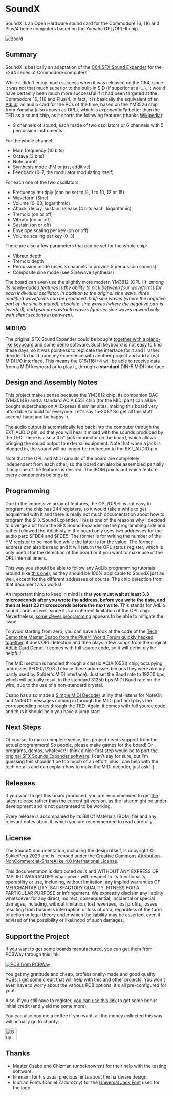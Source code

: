 # SoundX
SoundX is an Open Hardware sound card for the Commodore 16, 116 and Plus/4 home computers based on the Yamaha OPL/OPL-II chip.

![Board](https://raw.githubusercontent.com/SukkoPera/SoundX/master/img/render-top.png)

## Summary
SoundX is basically an adaptation of the [C64 SFX Sound Expander](https://www.c64-wiki.com/wiki/Commodore_Sound_Expander) for the x264 series of Commodore computers.

While it didn't enjoy much success when it was released on the C64, since it was not that much superior to the built-in SID (if superior at all...), it would have certainly been much more successful if it had been targeted at the Commodore 16, 116 and Plus/4. In fact, it is basically the equivalent of an [AdLib](https://en.wikipedia.org/wiki/Ad_Lib,_Inc.#AdLib_Music_Synthesizer_Card_(1987)), an audio card for the PCs of the time, based on the YM3526 chip from Yamaha (also known as OPL), which is *exponentially* better than the TED as a sound chip, as it sports the following features (thanks [Wikipedia](https://en.wikipedia.org/wiki/Yamaha_OPL)):

- 9 channels of sound, each made of two oscillators or 6 channels with 5 percussion instruments

For the whole channel:
- Main frequency (10 bits)
- Octave (3 bits)
- Note on/off
- Synthesis mode (FM or just additive)
- Feedback (0–7, the modulator modulating itself)

For each one of the two oscillators:
- Frequency multiply (can be set to 1⁄2, 1 to 10, 12 or 15)
- Waveform (Sine)
- Volume (0–63, logarithmic)
- Attack, decay, sustain, release (4 bits each, logarithmic)
- Tremolo (on or off)
- Vibrato (on or off)
- Sustain (on or off)
- Envelope scaling per key (on or off)
- Volume scaling per key (0–3)

There are also a few parameters that can be set for the whole chip:
- Vibrato depth
- Tremolo depth
- Percussion mode (uses 3 channels to provide 5 percussion sounds)
- Composite sine mode (see Sinewave synthesis)

The board can even use the slightly more modern YM3812 (OPL-II): *among its newly-added features is the ability to pick between four waveforms for each individual oscillator. In addition to the original sine wave, three modified waveforms can be produced: half-sine waves (where the negative part of the sine is muted), absolute-sine waves (where the negative part is inverted), and pseudo-sawtooth waves (quarter sine waves upward only with silent sections in between)*.

### MIDI I/O
The original SFX Sound Expander could be bought [together with a piano-like keyboard](http://www.mssiah-forum.com/viewtopic.php?pid=4598#p4598) and some demo software. Such keyboard is not easy to find these days, so it was pointless to replicate the interface for it and I rather decided to build upon my experience with another project and add a real MIDI I/O interface. This means the C16/116/+4 will be able to receive data from a MIDI keyboard or to play it, through a **standard** DIN-5 MIDI interface.

## Design and Assembly Notes
This project makes sense because the YM3812 chip, its companion DAC (YM3014B) and a standard ACIA 6551 chip (for the MIDI part) can all be bought supercheap on AliExpress & similar sites, making this board very affordable to build for everyone. Let's say 15-20€? So get all this stuff second-hand and be happy :).

The audio output is automatically fed back into the computer through the EXT_AUDIO pin, so that you will hear it mixed with the sounds produced by the TED. There is also a 3.5" jack connector on the board, which allows bringing the sound output to external equipment. Note that when a jack is plugged in, the sound will no longer be redirected to the EXT_AUDIO pin.

Note that the OPL and MIDI circuits of the board are completely independent from each other, so the board can also be assembled partially if only one of the features is desired. The IBOM points out which feature every components belongs to.

## Programming
Due to the impressive array of features, the OPL/OPL-II is not easy to program: the chip has 244 registers, so it would take a while to get acquainted with it and there is really not much documentation about how to program the SFX Sound Expander. This is one of the reasons why I decided to diverge a bit from the SFX Sound Expander on the programming side and rather followed the AdLib style: the board only uses two addresses for the audio part: $FDE4 and $FDE5. The former is for writing the number of the YM register to be modified while the latter is for the value. The former address can also be read and it will return the OPL status register, which is only useful for the detection of the board or if you want to make use of the OPL internal timers.

This way you should be able to follow any AdLib programming tutorials around (like [this one](https://bochs.sourceforge.io/techspec/adlib_sb.txt)), as they should be 100% applicable to SoundX just as well, except for the different addresses of course. The chip detection from that document also works!

An important thing to keep in mind is that **you must wait at least 3.3 microseconds after you wrote the address, before you write the data, and then at least 23 microseconds before the next write**. This stands for AdLib sound cards as well, since it is an inherent limitation of the OPL chip. Nevertheless, [some clever programming](https://c64.xentax.com/index.php/15-testing-ym3812-register-write-timing) appears to be able to mitigate the issue.

To avoid starting from zero, you can have a look at the code of the [Tech Demo that Master Csabo from the Plus/4 World Forum quickly hacked together](https://plus4world.powweb.com/software/YM3812_Tech_Demo): it does OPL detection and then plays a few songs from the original [AdLib Card Demo](https://vgmrips.net/packs/pack/adlib-music-synthesizer-card-demo-songs-ibm-pc-xt-at). It comes with full source code, so it will definitely be helpful!

The MIDI section is handled through a classic ACIA (6551) chip, occupying addresses $FDE0/1/2/3 (I chose these addresses becaus they were already partly used by Solder's MIDI interface). Just set the Baud rate to 19200 bps, which will actually result in the standard 31250 bps MIDI Baud rate on the wire, due to the use of a non-standard crystal.

Csabo has also made a [Simple MIDI Decoder](https://plus4world.powweb.com/software/Simple_MIDI_Decoder) utility that listens for NoteOn and NoteOff messages coming in through the MIDI port and plays the corresponding notes through the TED. Again, it comes with full source code and thus it should help you have a jump start.

## Next Steps
Of course, to make complete sense, this project needs support from the actual programmers! So people, please make games for the board! Or programs, demos, whatever! I think a nice first step would be to port [the original SFX Sounds Expander software](https://csdb.dk/release/?id=155181): I can't say for sure, but I'm guessing this shouldn't be too much of an effort, plus I can help with the tech details and can explain how to make the MIDI decoder, just ask! :)

## Releases
If you want to get this board produced, you are recommended to get [the latest release](https://github.com/SukkoPera/SoundX/releases) rather than the current git version, as the latter might be under development and is not guaranteed to be working.

Every release is accompanied by its Bill Of Materials (BOM) file and any relevant notes about it, which you are recommended to read carefully.

## License
The SoundX documentation, including the design itself, is copyright &copy; SukkoPera 2023 and is licensed under the [Creative Commons Attribution-NonCommercial-ShareAlike 4.0 International License](https://creativecommons.org/licenses/by-nc-sa/4.0/).

This documentation is distributed *as is* and WITHOUT ANY EXPRESS OR IMPLIED WARRANTIES whatsoever with respect to its functionality, operability or use, including, without limitation, any implied warranties OF MERCHANTABILITY, SATISFACTORY QUALITY, FITNESS FOR A PARTICULAR PURPOSE or infringement. We expressly disclaim any liability whatsoever for any direct, indirect, consequential, incidental or special damages, including, without limitation, lost revenues, lost profits, losses resulting from business interruption or loss of data, regardless of the form of action or legal theory under which the liability may be asserted, even if advised of the possibility or likelihood of such damages.

## Support the Project
If you want to get some boards manufactured, you can get them from PCBWay through this link:

[![PCB from PCBWay](https://www.pcbway.com/project/img/images/frompcbway.png)](https://www.pcbway.com/project/shareproject/SoundX_An_AdLib_card_for_your_Commodore_16_116_4_883d1907.html)

You get my gratitude and cheap, professionally-made and good quality PCBs, I get some credit that will help with this and [other projects](https://www.pcbway.com/project/member/?bmbno=72D33927-5EF6-42). You won't even have to worry about the various PCB options, it's all pre-configured for you!

Also, if you still have to register, [you can use this link](https://www.pcbway.com/setinvite.aspx?inviteid=41100) to get some bonus initial credit (and yield me some more).

You can also buy me a coffee if you want, all the money collected this way will actually go to charity:

<a href='https://ko-fi.com/L3L0U18L' target='_blank'><img height='36' style='border:0px;height:36px;' src='https://az743702.vo.msecnd.net/cdn/kofi2.png?v=2' border='0' alt='Buy Me a Coffee at ko-fi.com' /></a>

## Thanks
* Master Csabo and Chizman (unbeknownst) for their help with the testing software.
* kinmami for his usual precious hints about the hardware design.
* Iconian Fonts (Daniel Zadorozny) for the [Universal Jack Font](https://www.fontspace.com/universal-jack-font-f101650) used for the logo.
